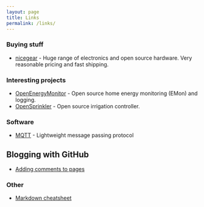 ```yaml
---
layout: page
title: Links
permalink: /links/
---
```


### Buying stuff
* [nicegear](http://www.nicegear.co.nz) - Huge range of electronics and open source hardware.  Very reasonable pricing and fast shipping.

### Interesting projects
* [OpenEnergyMonitor](http://www.openenergymonitor.org) - Open source home energy monitoring (EMon) and logging.
* [OpenSprinkler](http://www.opensprinkler.com) - Open source irrigation controller.

### Software
* [MQTT](http://mqtt.org/) - Lightweight message passing protocol

## Blogging with GitHub
* [Adding comments to pages](http://ivanzuzak.info/2011/02/18/github-hosted-comments-for-github-hosted-blogs.html)

### Other
* [Markdown cheatsheet](https://github.com/adam-p/markdown-here/wiki/Markdown-Cheatsheet#links)
